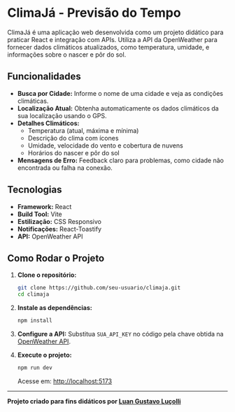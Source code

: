
# ClimaJá - Previsão do Tempo

ClimaJá é uma aplicação web desenvolvida como um projeto didático para praticar React e integração com APIs. Utiliza a API da OpenWeather para fornecer dados climáticos atualizados, como temperatura, umidade, e informações sobre o nascer e pôr do sol.

## Funcionalidades

- **Busca por Cidade:** Informe o nome de uma cidade e veja as condições climáticas.
- **Localização Atual:** Obtenha automaticamente os dados climáticos da sua localização usando o GPS.
- **Detalhes Climáticos:**
  - Temperatura (atual, máxima e mínima)
  - Descrição do clima com ícones
  - Umidade, velocidade do vento e cobertura de nuvens
  - Horários do nascer e pôr do sol
- **Mensagens de Erro:** Feedback claro para problemas, como cidade não encontrada ou falha na conexão.

## Tecnologias

- **Framework:** React
- **Build Tool:** Vite
- **Estilização:** CSS Responsivo
- **Notificações:** React-Toastify
- **API:** OpenWeather API

## Como Rodar o Projeto

1. **Clone o repositório:**
   ```bash
   git clone https://github.com/seu-usuario/climaja.git
   cd climaja
   ```

2. **Instale as dependências:**
   ```bash
   npm install
   ```

3. **Configure a API:**
   Substitua `SUA_API_KEY` no código pela chave obtida na [OpenWeather API](https://home.openweathermap.org/api_keys).

4. **Execute o projeto:**
   ```bash
   npm run dev
   ```
   Acesse em: [http://localhost:5173](http://localhost:5173)

---

**Projeto criado para fins didáticos por [Luan Gustavo Luçolli](https://github.com/luanlucolli)**
